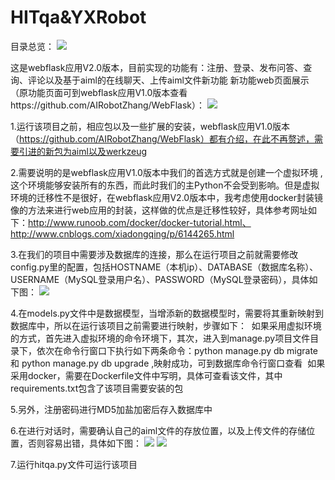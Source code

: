 # HITqa&YXRobot
目录总览：
![](https://github.com/AIRobotZhang/HITqa-YXRobot/raw/master/pic1.png)  

这是webflask应用V2.0版本，目前实现的功能有：注册、登录、发布问答、查询、评论以及基于aiml的在线聊天、上传aiml文件新功能
新功能web页面展示（原功能页面可到webflask应用V1.0版本查看https://github.com/AIRobotZhang/WebFlask）：
![](https://github.com/AIRobotZhang/HITqa-YXRobot/raw/master/pic2.png)  

1.运行该项目之前，相应包以及一些扩展的安装，webflask应用V1.0版本（https://github.com/AIRobotZhang/WebFlask）都有介绍，在此不再赘述，需要引进的新包为aiml以及werkzeug

2.需要说明的是webflask应用V1.0版本中我们的首选方式就是创建一个虚拟环境 ,这个环境能够安装所有的东西，而此时我们的主Python不会受到影响。但是虚拟环境的迁移性不是很好，在webflask应用V2.0版本中，我考虑使用docker封装镜像的方法来进行web应用的封装，这样做的优点是迁移性较好，具体参考网址如下：http://www.runoob.com/docker/docker-tutorial.html、http://www.cnblogs.com/xiadongqing/p/6144265.html

3.在我们的项目中需要涉及数据库的连接，那么在运行项目之前就需要修改config.py里的配置，包括HOSTNAME（本机ip）、DATABASE（数据库名称）、USERNAME（MySQL登录用户名）、PASSWORD（MySQL登录密码），具体如下图：
![](https://github.com/AIRobotZhang/HITqa-YXRobot/raw/master/pic3.png) 

4.在models.py文件中是数据模型，当增添新的数据模型时，需要将其重新映射到数据库中，所以在运行该项目之前需要进行映射，步骤如下：
  如果采用虚拟环境的方式，首先进入虚拟环境的命令环境下，其次，进入到manage.py项目文件目录下，依次在命令行窗口下执行如下两条命令：python manage.py db migrate 和 python manage.py db upgrade ,映射成功，可到数据库命令行窗口查看
  如果采用docker，需要在Dockerfile文件中写明，具体可查看该文件，其中requirements.txt包含了该项目需要安装的包
  
5.另外，注册密码进行MD5加盐加密后存入数据库中

6.在进行对话时，需要确认自己的aiml文件的存放位置，以及上传文件的存储位置，否则容易出错，具体如下图：
![](https://github.com/AIRobotZhang/HITqa-YXRobot/raw/master/pic4.png) 
![](https://github.com/AIRobotZhang/HITqa-YXRobot/raw/master/pic5.png) 

7.运行hitqa.py文件可运行该项目
 
 
